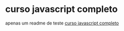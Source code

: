 # curso javascript completo

apenas um readme de teste [curso javascript completo](http://serfrontend.com/cursos/)

